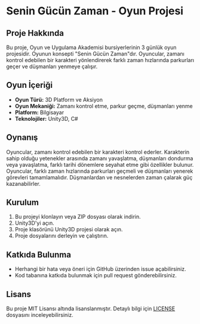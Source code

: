 # Senin Gücün Zaman - Oyun Projesi

## Proje Hakkında

Bu proje, Oyun ve Uygulama Akademisi bursiyerlerinin 3 günlük oyun projesidir. Oyunun konsepti "Senin Gücün Zaman"dır. Oyuncular, zamanı kontrol edebilen bir karakteri yönlendirerek farklı zaman hızlarında parkurları geçer ve düşmanları yenmeye çalışır.

## Oyun İçeriği

- **Oyun Türü:** 3D Platform ve Aksiyon
- **Oyun Mekaniği:** Zamanı kontrol etme, parkur geçme, düşmanları yenme
- **Platform:** Bilgisayar
- **Teknolojiler:** Unity3D, C#

## Oynanış

Oyuncular, zamanı kontrol edebilen bir karakteri kontrol ederler. Karakterin sahip olduğu yetenekler arasında zamanı yavaşlatma, düşmanları dondurma veya yavaşlatma, farklı tarihi dönemlere seyahat etme gibi özellikler bulunur. Oyuncular, farklı zaman hızlarında parkurları geçmeli ve düşmanları yenerek görevleri tamamlamalıdır. Düşmanlardan ve nesnelerden zaman çalarak güç kazanabilirler.

## Kurulum

1. Bu projeyi klonlayın veya ZIP dosyası olarak indirin.
2. Unity3D'yi açın.
3. Proje klasörünü Unity3D projesi olarak açın.
4. Proje dosyalarını derleyin ve çalıştırın.

## Katkıda Bulunma

- Herhangi bir hata veya öneri için GitHub üzerinden issue açabilirsiniz.
- Kod tabanına katkıda bulunmak için pull request gönderebilirsiniz.

## Lisans

Bu proje MIT Lisansı altında lisanslanmıştır. Detaylı bilgi için [LICENSE](LICENSE) dosyasını inceleyebilirsiniz.
